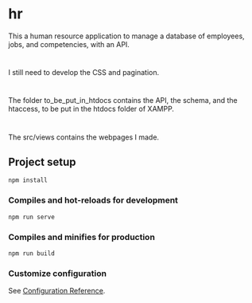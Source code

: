 # hr
This a human resource application to manage a database of employees, jobs, and competencies, with an API. 
#
I still need to develop the CSS and pagination. 
#
The folder to_be_put_in_htdocs contains the API, the schema, and the htaccess, to be put in the htdocs folder of XAMPP. 
#
The src/views contains the webpages I made. 

## Project setup
```
npm install
```

### Compiles and hot-reloads for development
```
npm run serve
```

### Compiles and minifies for production
```
npm run build
```

### Customize configuration
See [Configuration Reference](https://cli.vuejs.org/config/).
